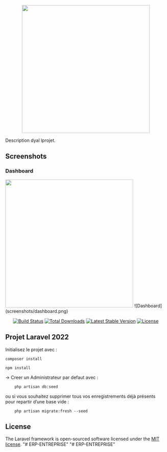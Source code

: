 <p align="center"><a href="https://laravel.com" target="_blank"><img src="https://raw.githubusercontent.com/laravel/art/master/logo-lockup/5%20SVG/2%20CMYK/1%20Full%20Color/laravel-logolockup-cmyk-red.svg" width="400"></a></p>
Description dyal lprojet.

## Screenshots

### Dashboard
<img src="screenshots/dashboard.png" width="400">
![Dashboard](screenshots/dashboard.png)
<p align="center">
<a href="https://travis-ci.org/laravel/framework"><img src="https://travis-ci.org/laravel/framework.svg" alt="Build Status"></a>
<a href="https://packagist.org/packages/laravel/framework"><img src="https://img.shields.io/packagist/dt/laravel/framework" alt="Total Downloads"></a>
<a href="https://packagist.org/packages/laravel/framework"><img src="https://img.shields.io/packagist/v/laravel/framework" alt="Latest Stable Version"></a>
<a href="https://packagist.org/packages/laravel/framework"><img src="https://img.shields.io/packagist/l/laravel/framework" alt="License"></a>
</p>

## Projet Laravel 2022
Initialisez le projet avec :
```shell
composer install
```
```
npm install
```
-> Creer un Administrateur par defaut avec :
```shell
    php artisan db:seed
```
ou si vous souhaitez supprimer tous vos enregistrements déjà présents pour repartir d’une base vide :
```shell
    php artisan migrate:fresh --seed
```



## License

The Laravel framework is open-sourced software licensed under the [MIT license](https://opensource.org/licenses/MIT).
"# ERP-ENTREPRISE" 
"# ERP-ENTREPRISE" 
